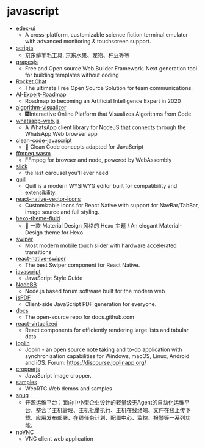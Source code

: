 # javascript
- [edex-ui](https://github.com/GitSquared/edex-ui)
  - A cross-platform, customizable science fiction terminal emulator with advanced monitoring & touchscreen support.
- [scripts](https://github.com/lxk0301/scripts)
  - 京东薅羊毛工具, 京东水果、宠物、种豆等等
- [grapesjs](https://github.com/artf/grapesjs)
  - Free and Open source Web Builder Framework. Next generation tool for building templates without coding
- [Rocket.Chat](https://github.com/RocketChat/Rocket.Chat)
  - The ultimate Free Open Source Solution for team communications.
- [AI-Expert-Roadmap](https://github.com/AMAI-GmbH/AI-Expert-Roadmap)
  - Roadmap to becoming an Artificial Intelligence Expert in 2020
- [algorithm-visualizer](https://github.com/algorithm-visualizer/algorithm-visualizer)
  - 🎆Interactive Online Platform that Visualizes Algorithms from Code
- [whatsapp-web.js](https://github.com/pedroslopez/whatsapp-web.js)
  - A WhatsApp client library for NodeJS that connects through the WhatsApp Web browser app
- [clean-code-javascript](https://github.com/ryanmcdermott/clean-code-javascript)
  - 🛁 Clean Code concepts adapted for JavaScript
- [ffmpeg.wasm](https://github.com/ffmpegwasm/ffmpeg.wasm)
  - FFmpeg for browser and node, powered by WebAssembly
- [slick](https://github.com/kenwheeler/slick)
  - the last carousel you'll ever need
- [quill](https://github.com/quilljs/quill)
  - Quill is a modern WYSIWYG editor built for compatibility and extensibility.
- [react-native-vector-icons](https://github.com/oblador/react-native-vector-icons)
  - Customizable Icons for React Native with support for NavBar/TabBar, image source and full styling.
- [hexo-theme-fluid](https://github.com/fluid-dev/hexo-theme-fluid)
  - 🌊 一款 Material Design 风格的 Hexo 主题 / An elegant Material-Design theme for Hexo
- [swiper](https://github.com/nolimits4web/swiper)
  - Most modern mobile touch slider with hardware accelerated transitions
- [react-native-swiper](https://github.com/leecade/react-native-swiper)
  - The best Swiper component for React Native.
- [javascript](https://github.com/airbnb/javascript)
  - JavaScript Style Guide
- [NodeBB](https://github.com/NodeBB/NodeBB)
  - Node.js based forum software built for the modern web
- [jsPDF](https://github.com/MrRio/jsPDF)
  - Client-side JavaScript PDF generation for everyone.
- [docs](https://github.com/github/docs)
  - The open-source repo for docs.github.com
- [react-virtualized](https://github.com/bvaughn/react-virtualized)
  - React components for efficiently rendering large lists and tabular data
- [joplin](https://github.com/laurent22/joplin)
  - Joplin - an open source note taking and to-do application with synchronization capabilities for Windows, macOS, Linux, Android and iOS. Forum: https://discourse.joplinapp.org/
- [cropperjs](https://github.com/fengyuanchen/cropperjs)
  - JavaScript image cropper.
- [samples](https://github.com/webrtc/samples)
  - WebRTC Web demos and samples
- [spug](https://github.com/openspug/spug)
  - 开源运维平台：面向中小型企业设计的轻量级无Agent的自动化运维平台，整合了主机管理、主机批量执行、主机在线终端、文件在线上传下载、应用发布部署、在线任务计划、配置中心、监控、报警等一系列功能。
- [noVNC](https://github.com/novnc/noVNC)
  - VNC client web application
